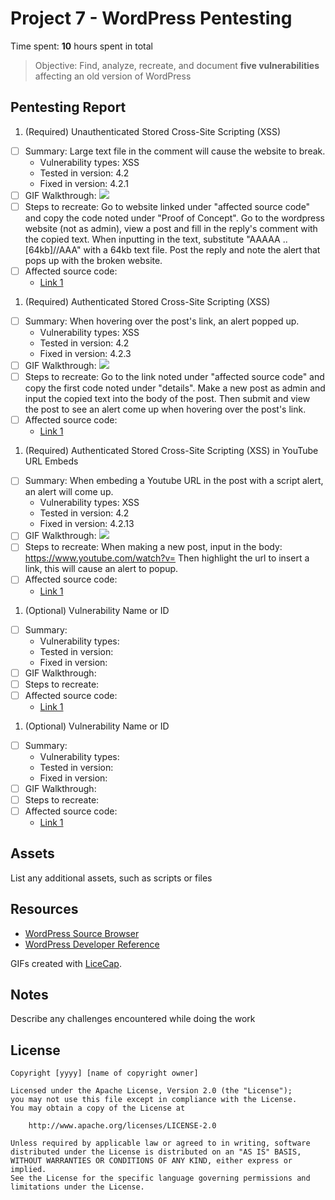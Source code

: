 # Project 7 - WordPress Pentesting

Time spent: **10** hours spent in total

> Objective: Find, analyze, recreate, and document **five vulnerabilities** affecting an old version of WordPress

## Pentesting Report

1. (Required) Unauthenticated Stored Cross-Site Scripting (XSS)
  - [ ] Summary: Large text file in the comment will cause the website to break.
    - Vulnerability types: XSS
    - Tested in version: 4.2
    - Fixed in version: 4.2.1
  - [ ] GIF Walkthrough: ![](https://user-images.githubusercontent.com/35437875/38159256-bdcef75e-3472-11e8-9e63-be944937a01b.gif)
  - [ ] Steps to recreate:  Go to website linked under "affected source code" and copy the code noted under "Proof of Concept". Go to the wordpress website (not as admin), view a post and fill in the reply's comment with the copied text. When inputting in the text, substitute "AAAAA .. [64kb]//AAA" with a 64kb text file. Post the reply and note the alert that pops up with the broken website.
  - [ ] Affected source code:
    - [Link 1](https://klikki.fi/adv/wordpress2.html)
1. (Required) Authenticated Stored Cross-Site Scripting (XSS)
  - [ ] Summary: When hovering over the post's link, an alert popped up.
    - Vulnerability types: XSS
    - Tested in version: 4.2
    - Fixed in version: 4.2.3
  - [ ] GIF Walkthrough: ![](https://user-images.githubusercontent.com/35437875/38166238-6eac7b2a-34ee-11e8-8f6d-b8e88cc15f97.gif)
  - [ ] Steps to recreate: Go to the link noted under "affected source code" and copy the first code noted under "details". Make a new post as admin and input the copied text into the body of the post. Then submit and view the post to see an alert come up when hovering over the post's link. 
  - [ ] Affected source code:
    - [Link 1](https://klikki.fi/adv/wordpress3.html)
1. (Required) Authenticated Stored Cross-Site Scripting (XSS) in YouTube URL Embeds
  - [ ] Summary: When embeding a Youtube URL in the post with a script alert, an alert will come up.
    - Vulnerability types: XSS
    - Tested in version: 4.2
    - Fixed in version: 4.2.13
  - [ ] GIF Walkthrough: ![](https://user-images.githubusercontent.com/35437875/38166571-ea1cf19a-34f3-11e8-9919-4c01a11de7c1.gif)
  - [ ] Steps to recreate: When making a new post, input in the body: https://www.youtube.com/watch?v=<SCRIPT>alert('XSS')</SCRIPT> 
Then highlight the url to insert a link, this will cause an alert to popup. 
  - [ ] Affected source code:
    - [Link 1](https://github.com/WordPress/WordPress/commit/419c8d97ce8df7d5004ee0b566bc5e095f0a6ca8)
1. (Optional) Vulnerability Name or ID
  - [ ] Summary: 
    - Vulnerability types:
    - Tested in version:
    - Fixed in version: 
  - [ ] GIF Walkthrough: 
  - [ ] Steps to recreate: 
  - [ ] Affected source code:
    - [Link 1](https://core.trac.wordpress.org/browser/tags/version/src/source_file.php)
1. (Optional) Vulnerability Name or ID
  - [ ] Summary: 
    - Vulnerability types:
    - Tested in version:
    - Fixed in version: 
  - [ ] GIF Walkthrough: 
  - [ ] Steps to recreate: 
  - [ ] Affected source code:
    - [Link 1](https://core.trac.wordpress.org/browser/tags/version/src/source_file.php) 

## Assets

List any additional assets, such as scripts or files

## Resources

- [WordPress Source Browser](https://core.trac.wordpress.org/browser/)
- [WordPress Developer Reference](https://developer.wordpress.org/reference/)

GIFs created with [LiceCap](http://www.cockos.com/licecap/).

## Notes

Describe any challenges encountered while doing the work

## License

    Copyright [yyyy] [name of copyright owner]

    Licensed under the Apache License, Version 2.0 (the "License");
    you may not use this file except in compliance with the License.
    You may obtain a copy of the License at

        http://www.apache.org/licenses/LICENSE-2.0

    Unless required by applicable law or agreed to in writing, software
    distributed under the License is distributed on an "AS IS" BASIS,
    WITHOUT WARRANTIES OR CONDITIONS OF ANY KIND, either express or implied.
    See the License for the specific language governing permissions and
    limitations under the License.

